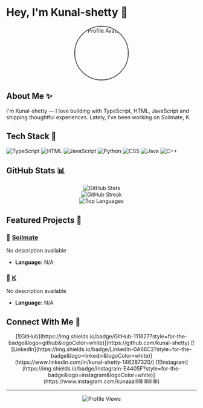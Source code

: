 # Hey, I'm Kunal-shetty 🌟

<div align="center">
  <img src="https://avatars.githubusercontent.com/u/176825556?v=4" alt="Profile Avatar" width="140" height="140" style="border-radius: 50%; border: 2px solid #444;">
</div>

## About Me ✨

I'm Kunal-shetty — I love building with TypeScript, HTML, JavaScript and shipping thoughtful experiences. Lately, I've been working on Soilmate, K.



## Tech Stack 🧰

![TypeScript](https://img.shields.io/badge/TypeScript-lightgrey?style=for-the-badge&logo=typescript&logoColor=black) ![HTML](https://img.shields.io/badge/HTML-lightgrey?style=for-the-badge&logo=html5&logoColor=black) ![JavaScript](https://img.shields.io/badge/JavaScript-lightgrey?style=for-the-badge&logo=javascript&logoColor=black) ![Python](https://img.shields.io/badge/Python-lightgrey?style=for-the-badge&logo=python&logoColor=black) ![CSS](https://img.shields.io/badge/CSS-lightgrey?style=for-the-badge&logo=css3&logoColor=black) ![Java](https://img.shields.io/badge/Java-lightgrey?style=for-the-badge&logo=java&logoColor=black) ![C++](https://img.shields.io/badge/C%2B%2B-lightgrey?style=for-the-badge&logo=cplusplus&logoColor=black)

## GitHub Stats 📊

<div align="center">
  <img src="https://github-readme-stats.vercel.app/api?username=kunal-shetty&show_icons=true&theme=dark&title_color=F59E0B&text_color=CCCCCC&icon_color=F59E0B" alt="GitHub Stats" />
</div>

<div align="center">
  <img src="https://github-readme-streak-stats.herokuapp.com/?user=kunal-shetty&theme=dark&ring=F59E0B&fire=F59E0B&currStreakLabel=F59E0B" alt="GitHub Streak" />
</div>

<div align="center">
  <img src="https://github-readme-stats.vercel.app/api/top-langs/?username=kunal-shetty&layout=compact&theme=dark&title_color=F59E0B&text_color=CCCCCC" alt="Top Languages" />
</div>

## Featured Projects 🚀


### 🚀 [Soilmate](https://github.com/kunal-shetty/Soilmate)
No description available
- **Language:** N/A



### 🚀 [K](https://github.com/kunal-shetty/K)
No description available
- **Language:** N/A



## Connect With Me 🤝

<div align="center">[![GitHub](https://img.shields.io/badge/GitHub-111827?style=for-the-badge&logo=github&logoColor=white)](https://github.com/kunal-shetty) [![LinkedIn](https://img.shields.io/badge/LinkedIn-0A66C2?style=for-the-badge&logo=linkedin&logoColor=white)](https://www.linkedin.com/in/kunal-shetty-146287320/) [![Instagram](https://img.shields.io/badge/Instagram-E4405F?style=for-the-badge&logo=instagram&logoColor=white)](https://www.instagram.com/kunaaallllllllllllllllll)</div>

---

<div align="center">
  <img src="https://komarev.com/ghpvc/?username=kunal-shetty&color=9ca3af&style=flat-square&label=Profile+Views" alt="Profile Views" />
</div>
